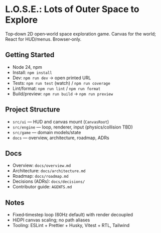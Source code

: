 # L.O.S.E.: Lots of Outer Space to Explore

Top‑down 2D open‑world space exploration game. Canvas for the world; React for HUD/menus. Browser‑only.

## Getting Started

- Node 24, npm
- Install: `npm install`
- Dev: `npm run dev` → open printed URL
- Tests: `npm run test` (watch) / `npm run coverage`
- Lint/format: `npm run lint` / `npm run format`
- Build/preview: `npm run build` → `npm run preview`

## Project Structure

- `src/ui` — HUD and canvas mount (`CanvasRoot`)
- `src/engine` — loop, renderer, input (physics/collision TBD)
- `src/game` — domain models/state
- `docs` — overview, architecture, roadmap, ADRs

## Docs

- Overview: `docs/overview.md`
- Architecture: `docs/architecture.md`
- Roadmap: `docs/roadmap.md`
- Decisions (ADRs): `docs/decisions/`
- Contributor guide: `AGENTS.md`

## Notes

- Fixed‑timestep loop (60Hz default) with render decoupled
- HiDPI canvas scaling; no path aliases
- Tooling: ESLint + Prettier + Husky, Vitest + RTL, Tailwind
